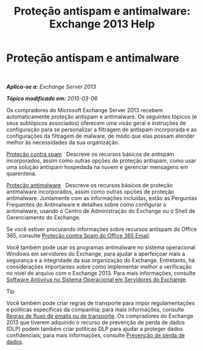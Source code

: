 ﻿---
title: 'Proteção antispam e antimalware: Exchange 2013 Help'
TOCTitle: Proteção antispam e antimalware
ms:assetid: 07d0f42d-2adc-48bf-b07f-189a560d365b
ms:mtpsurl: https://technet.microsoft.com/pt-br/library/JJ150481(v=EXCHG.150)
ms:contentKeyID: 50484913
ms.date: 05/22/2018
mtps_version: v=EXCHG.150
ms.translationtype: MT
---

# Proteção antispam e antimalware

 

_**Aplica-se a:** Exchange Server 2013_

_**Tópico modificado em:** 2015-03-06_

Os compradores do Microsoft Exchange Server 2013 recebem automaticamente proteção antispam e antimalware. Os seguintes tópicos (e seus subtópicos associados) oferecem uma visão geral e instruções de configuração para se personalizar a filtragem de antispam incorporada e as configurações da filtragem de malware, de modo que elas possam atender melhor às necessidades da sua organização.

[Proteção contra spam](anti-spam-protection-exchange-2013-help.md)   Descreve os recursos básicos de antispam incorporados, assim como outras opções de proteção antispam, como usar uma solução antispam hospedada na nuvem e gerenciar mensagens em quarentena.

[Proteção antimalware](anti-malware-protection-exchange-2013-help.md)   Descreve os recursos básicos de proteção antimalware incorporados, assim como outras opções de proteção antimalware. Juntamente com as informações incluídas, estão as Perguntas Frequentes do Antimalware e detalhes sobre como configurar o antimalware, usando o Centro de Administração do Exchange ou o Shell de Gerenciamento do Exchange.

Se você estiver procurando informações sobre recursos antispam do Office 365, consulte [Proteção contra Spam do Office 365 Email](https://support.office.com/en-us/article/office-365-email-anti-spam-protection-6a601501-a6a8-4559-b2e7-56b59c96a586?ui=en-us%26rs=en-us%26ad=us).

Você também pode usar os programas antimalware no sistema operacional Windows em servidores do Exchange, para ajudar a aperfeiçoar mais a segurança e a integridade da sua organização do Exchange. Entretanto, há considerações importantes sobre como implementar melhor a verificação no nível de arquivo com o Exchange 2013. Para mais informações, consulte [Software Antivírus no Sistema Operacional em Servidores do Exchange](anti-virus-software-in-the-operating-system-on-exchange-servers-exchange-2013-help.md).


> [!TIP]
> Você também pode criar regras de transporte para impor regulamentações e políticas específicas da companhia; para mais informações, consulte <A href="mail-flow-rules-transport-rules-in-exchange-2013-exchange-2013-help.md">Regras de fluxo de emails ou de transporte</A>. Os compradores do Exchange 2013 que tiverem adquirido o recurso de prevenção de perda de dados (DLP) podem também criar políticas DLP para ajudar a proteger dados confidenciais; para mais informações, consulte <A href="https://docs.microsoft.com/pt-br/exchange/security-and-compliance/data-loss-prevention/data-loss-prevention">Prevenção de perda de dados</A>.


